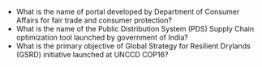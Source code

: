 - What is the name of portal developed by Department of Consumer Affairs for fair trade and consumer protection?
- What is the name of the Public Distribution System (PDS) Supply Chain optimization tool launched by government of India?
- What is the primary objective of Global Strategy for Resilient Drylands (GSRD) initiative launched at UNCCD COP16?
